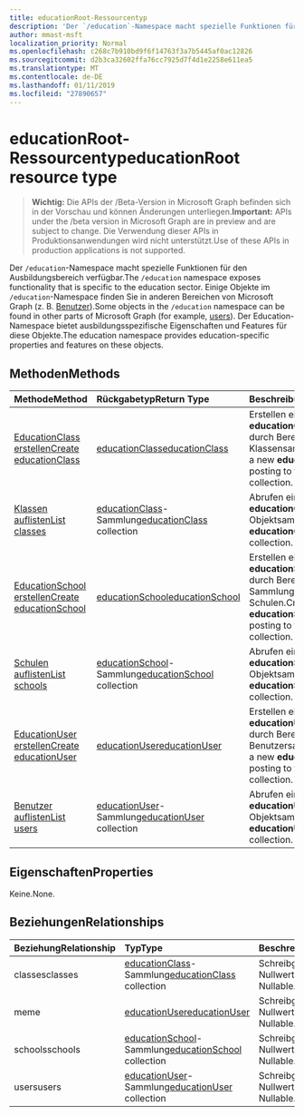 ```yaml
---
title: educationRoot-Ressourcentyp
description: 'Der `/education`-Namespace macht spezielle Funktionen für den Ausbildungsbereich verfügbar. '
author: mmast-msft
localization_priority: Normal
ms.openlocfilehash: c268c7b910bd9f6f14763f3a7b5445af0ac12826
ms.sourcegitcommit: d2b3ca32602ffa76cc7925d7f4d1e2258e611ea5
ms.translationtype: MT
ms.contentlocale: de-DE
ms.lasthandoff: 01/11/2019
ms.locfileid: "27890657"
---
```

# <a name="educationroot-resource-type"></a><span data-ttu-id="34dfc-103">educationRoot-Ressourcentyp</span><span class="sxs-lookup"><span data-stu-id="34dfc-103">educationRoot resource type</span></span>

> <span data-ttu-id="34dfc-104">**Wichtig:** Die APIs der /Beta-Version in Microsoft Graph befinden sich in der Vorschau und können Änderungen unterliegen.</span><span class="sxs-lookup"><span data-stu-id="34dfc-104">**Important:** APIs under the /beta version in Microsoft Graph are in preview and are subject to change.</span></span> <span data-ttu-id="34dfc-105">Die Verwendung dieser APIs in Produktionsanwendungen wird nicht unterstützt.</span><span class="sxs-lookup"><span data-stu-id="34dfc-105">Use of these APIs in production applications is not supported.</span></span>

<span data-ttu-id="34dfc-106">Der `/education`-Namespace macht spezielle Funktionen für den Ausbildungsbereich verfügbar.</span><span class="sxs-lookup"><span data-stu-id="34dfc-106">The `/education` namespace exposes functionality that is specific to the education sector.</span></span> <span data-ttu-id="34dfc-107">Einige Objekte im `/education`-Namespace finden Sie in anderen Bereichen von Microsoft Graph (z. B. [Benutzer](user.md)).</span><span class="sxs-lookup"><span data-stu-id="34dfc-107">Some objects in the `/education` namespace can be found in other parts of Microsoft Graph (for example, [users](user.md)).</span></span> <span data-ttu-id="34dfc-108">Der Education-Namespace bietet ausbildungsspezifische Eigenschaften und Features für diese Objekte.</span><span class="sxs-lookup"><span data-stu-id="34dfc-108">The education namespace provides education-specific properties and features on these objects.</span></span>

## <a name="methods"></a><span data-ttu-id="34dfc-109">Methoden</span><span class="sxs-lookup"><span data-stu-id="34dfc-109">Methods</span></span>

| <span data-ttu-id="34dfc-110">Methode</span><span class="sxs-lookup"><span data-stu-id="34dfc-110">Method</span></span>           | <span data-ttu-id="34dfc-111">Rückgabetyp</span><span class="sxs-lookup"><span data-stu-id="34dfc-111">Return Type</span></span>    |<span data-ttu-id="34dfc-112">Beschreibung</span><span class="sxs-lookup"><span data-stu-id="34dfc-112">Description</span></span>|
|:---------------|:--------|:----------|
|[<span data-ttu-id="34dfc-113">EducationClass erstellen</span><span class="sxs-lookup"><span data-stu-id="34dfc-113">Create educationClass</span></span>](../api/educationroot-post-classes.md) |[<span data-ttu-id="34dfc-114">educationClass</span><span class="sxs-lookup"><span data-stu-id="34dfc-114">educationClass</span></span>](educationclass.md)| <span data-ttu-id="34dfc-115">Erstellen eines neuen **educationClass**-Objekts durch Bereitstellen in die Klassensammlung.</span><span class="sxs-lookup"><span data-stu-id="34dfc-115">Create a new **educationClass** by posting to the classes collection.</span></span>|
|[<span data-ttu-id="34dfc-116">Klassen auflisten</span><span class="sxs-lookup"><span data-stu-id="34dfc-116">List classes</span></span>](../api/educationroot-list-classes.md) |<span data-ttu-id="34dfc-117">[educationClass](educationclass.md)-Sammlung</span><span class="sxs-lookup"><span data-stu-id="34dfc-117">[educationClass](educationclass.md) collection</span></span>| <span data-ttu-id="34dfc-118">Abrufen einer **educationClass**-Objektsammlung.</span><span class="sxs-lookup"><span data-stu-id="34dfc-118">Get an **educationClass** object collection.</span></span>|
|[<span data-ttu-id="34dfc-119">EducationSchool erstellen</span><span class="sxs-lookup"><span data-stu-id="34dfc-119">Create educationSchool</span></span>](../api/educationroot-post-schools.md) |[<span data-ttu-id="34dfc-120">educationSchool</span><span class="sxs-lookup"><span data-stu-id="34dfc-120">educationSchool</span></span>](educationschool.md)| <span data-ttu-id="34dfc-121">Erstellen eines neuen **educationSchool**-Objekts durch Bereitstellen in der Sammlung der Schulen.</span><span class="sxs-lookup"><span data-stu-id="34dfc-121">Create a new **educationSchool** by posting to the schools collection.</span></span>|
|[<span data-ttu-id="34dfc-122">Schulen auflisten</span><span class="sxs-lookup"><span data-stu-id="34dfc-122">List schools</span></span>](../api/educationroot-list-schools.md) |<span data-ttu-id="34dfc-123">[educationSchool](educationschool.md)-Sammlung</span><span class="sxs-lookup"><span data-stu-id="34dfc-123">[educationSchool](educationschool.md) collection</span></span>| <span data-ttu-id="34dfc-124">Abrufen einer **educationSchool**-Objektsammlung.</span><span class="sxs-lookup"><span data-stu-id="34dfc-124">Get an **educationSchool** object collection.</span></span>|
|[<span data-ttu-id="34dfc-125">EducationUser erstellen</span><span class="sxs-lookup"><span data-stu-id="34dfc-125">Create educationUser</span></span>](../api/educationroot-post-users.md) |[<span data-ttu-id="34dfc-126">educationUser</span><span class="sxs-lookup"><span data-stu-id="34dfc-126">educationUser</span></span>](educationuser.md)| <span data-ttu-id="34dfc-127">Erstellen eines neuen **educationUser**-Objekts durch Bereitstellen in der Benutzersammlung.</span><span class="sxs-lookup"><span data-stu-id="34dfc-127">Create a new **educationUser** by posting to the users collection.</span></span>|
|[<span data-ttu-id="34dfc-128">Benutzer auflisten</span><span class="sxs-lookup"><span data-stu-id="34dfc-128">List users</span></span>](../api/educationroot-list-users.md) |<span data-ttu-id="34dfc-129">[educationUser](educationuser.md)-Sammlung</span><span class="sxs-lookup"><span data-stu-id="34dfc-129">[educationUser](educationuser.md) collection</span></span>| <span data-ttu-id="34dfc-130">Abrufen einer **educationUser**-Objektsammlung.</span><span class="sxs-lookup"><span data-stu-id="34dfc-130">Get an **educationUser** object collection.</span></span>|

## <a name="properties"></a><span data-ttu-id="34dfc-131">Eigenschaften</span><span class="sxs-lookup"><span data-stu-id="34dfc-131">Properties</span></span>
<span data-ttu-id="34dfc-132">Keine.</span><span class="sxs-lookup"><span data-stu-id="34dfc-132">None.</span></span>

## <a name="relationships"></a><span data-ttu-id="34dfc-133">Beziehungen</span><span class="sxs-lookup"><span data-stu-id="34dfc-133">Relationships</span></span>
| <span data-ttu-id="34dfc-134">Beziehung</span><span class="sxs-lookup"><span data-stu-id="34dfc-134">Relationship</span></span> | <span data-ttu-id="34dfc-135">Typ</span><span class="sxs-lookup"><span data-stu-id="34dfc-135">Type</span></span>   |<span data-ttu-id="34dfc-136">Beschreibung</span><span class="sxs-lookup"><span data-stu-id="34dfc-136">Description</span></span>|
|:---------------|:--------|:----------|
|<span data-ttu-id="34dfc-137">classes</span><span class="sxs-lookup"><span data-stu-id="34dfc-137">classes</span></span>|<span data-ttu-id="34dfc-138">[educationClass](educationclass.md)-Sammlung</span><span class="sxs-lookup"><span data-stu-id="34dfc-138">[educationClass](educationclass.md) collection</span></span>| <span data-ttu-id="34dfc-p103">Schreibgeschützt. Lässt Nullwerte zu.</span><span class="sxs-lookup"><span data-stu-id="34dfc-p103">Read-only. Nullable.</span></span>|
|<span data-ttu-id="34dfc-141">me</span><span class="sxs-lookup"><span data-stu-id="34dfc-141">me</span></span>|[<span data-ttu-id="34dfc-142">educationUser</span><span class="sxs-lookup"><span data-stu-id="34dfc-142">educationUser</span></span>](educationuser.md)| <span data-ttu-id="34dfc-p104">Schreibgeschützt. Lässt Nullwerte zu.</span><span class="sxs-lookup"><span data-stu-id="34dfc-p104">Read-only. Nullable.</span></span>|
|<span data-ttu-id="34dfc-145">schools</span><span class="sxs-lookup"><span data-stu-id="34dfc-145">schools</span></span>|<span data-ttu-id="34dfc-146">[educationSchool](educationschool.md)-Sammlung</span><span class="sxs-lookup"><span data-stu-id="34dfc-146">[educationSchool](educationschool.md) collection</span></span>| <span data-ttu-id="34dfc-p105">Schreibgeschützt. Lässt Nullwerte zu.</span><span class="sxs-lookup"><span data-stu-id="34dfc-p105">Read-only. Nullable.</span></span>|
|<span data-ttu-id="34dfc-149">users</span><span class="sxs-lookup"><span data-stu-id="34dfc-149">users</span></span>|<span data-ttu-id="34dfc-150">[educationUser](educationuser.md)-Sammlung</span><span class="sxs-lookup"><span data-stu-id="34dfc-150">[educationUser](educationuser.md) collection</span></span>| <span data-ttu-id="34dfc-p106">Schreibgeschützt. Lässt Nullwerte zu.</span><span class="sxs-lookup"><span data-stu-id="34dfc-p106">Read-only. Nullable.</span></span>|

<!-- uuid: 8fcb5dbc-d5aa-4681-8e31-b001d5168d79
2015-10-25 14:57:30 UTC -->
<!-- {
  "type": "#page.annotation",
  "description": "educationRoot resource",
  "keywords": "",
  "section": "documentation",
  "tocPath": ""
}-->
